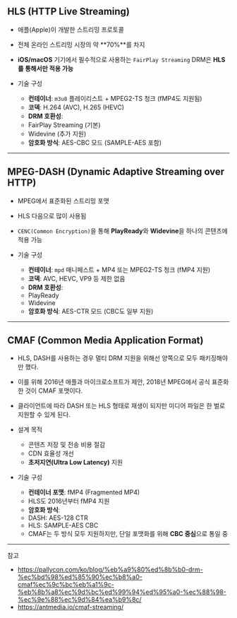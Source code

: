 ## HLS (HTTP Live Streaming)

- 애플(Apple)이 개발한 스트리밍 프로토콜
- 전체 온라인 스트리밍 시장의 약 **70%**를 차지
- **iOS/macOS** 기기에서 필수적으로 사용하는 `FairPlay Streaming` DRM은 **HLS를 통해서만 적용 가능**

- 기술 구성
  - **컨테이너**: `m3u8` 플레이리스트 + MPEG2-TS 청크 (fMP4도 지원됨)
  - **코덱**: H.264 (AVC), H.265 (HEVC)
  - **DRM 호환성**:
  - FairPlay Streaming (기본)
  - Widevine (추가 지원)
  - **암호화 방식**: AES-CBC 모드 (SAMPLE-AES 포함)

---

## MPEG-DASH (Dynamic Adaptive Streaming over HTTP)

- MPEG에서 표준화된 스트리밍 포맷
- HLS 다음으로 많이 사용됨
- `CENC(Common Encryption)`을 통해 **PlayReady**와 **Widevine**을 하나의 콘텐츠에 적용 가능

- 기술 구성
  - **컨테이너**: `mpd` 매니페스트 + MP4 또는 MPEG2-TS 청크 (fMP4 지원)
  - **코덱**: AVC, HEVC, VP9 등 제한 없음
  - **DRM 호환성**:
  - PlayReady
  - Widevine
  - **암호화 방식**: AES-CTR 모드 (CBC도 일부 지원)

---

## CMAF (Common Media Application Format)

- HLS, DASH를 사용하는 경우 멀티 DRM 지원을 위해선 양쪽으로 모두 패키징해야만 했다.
- 이를 위해 2016년 애플과 마이크로소프트가 제안, 2018년 MPEG에서 공식 표준화한 것이 CMAF 포맷이다.
- 클라이언트에 따라 DASH 또는 HLS 형태로 재생이 되지만 미디어 파일은 한 벌로 지원할 수 있게 된다.

- 설계 목적
  - 콘텐츠 저장 및 전송 비용 절감
  - CDN 효율성 개선
  - **초저지연(Ultra Low Latency)** 지원

- 기술 구성
  - **컨테이너 포맷**: fMP4 (Fragmented MP4)
  - HLS도 2016년부터 fMP4 지원
  - **암호화 방식**:
  - DASH: AES-128 CTR
  - HLS: SAMPLE-AES CBC
  - CMAF는 두 방식 모두 지원하지만, 단일 포맷화를 위해 **CBC 중심**으로 통일 중

---
참고

- <https://pallycon.com/ko/blog/%eb%a9%80%ed%8b%b0-drm-%ec%bd%98%ed%85%90%ec%b8%a0-cmaf%ec%9c%bc%eb%a1%9c-%eb%8b%a8%ec%9d%bc%ed%99%94%ed%95%a0-%ec%88%98-%ec%9e%88%ec%9d%84%ea%b9%8c/>
- <https://antmedia.io/cmaf-streaming/>
